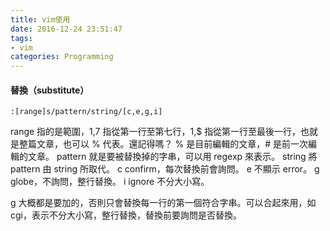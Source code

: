 ```yaml
---
title: vim使用
date: 2016-12-24 23:51:47
tags:
- vim
categories: Programming
---
```


#### 替換（substitute）

```
:[range]s/pattern/string/[c,e,g,i]
```

<!-- more -->

range	指的是範圍，1,7 指從第一行至第七行，1,$ 指從第一行至最後一行，也就是整篇文章，也可以 % 代表。還記得嗎？ % 是目前編輯的文章，# 是前一次編輯的文章。
pattern	就是要被替換掉的字串，可以用 regexp 來表示。
string	將 pattern 由 string 所取代。
c	confirm，每次替換前會詢問。
e	不顯示 error。
g	globe，不詢問，整行替換。
i	ignore 不分大小寫。
 

g 大概都是要加的，否則只會替換每一行的第一個符合字串。可以合起來用，如 cgi，表示不分大小寫，整行替換，替換前要詢問是否替換。

